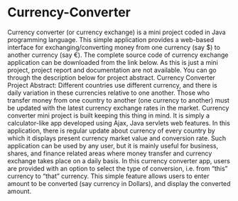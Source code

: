 # Currency-Converter
Currency converter (or currency exchange) is a mini project coded in Java programming language. This simple application provides a web-based interface for exchanging/converting money from one currency (say $) to another currency (say €).
The complete source code of currency exchange application can be downloaded from the link below. As this is just a mini project, project report and documentation are not available. You can go through the description below for project abstract.
Currency Converter Project Abstract: Different countries use different currency, and there is daily variation in these currencies relative to one another. Those who transfer money from one country to another (one currency to another) must be updated with the latest currency exchange rates in the market.
Currency converter mini project is built keeping this thing in mind. It is simply a calculator-like app developed using Ajax, Java servlets web features. In this application, there is regular update about currency of every country by which it displays present currency market value and conversion rate.
Such application can be used by any user, but it is mainly useful for business, shares, and finance related areas where money transfer and currency exchange takes place on a daily basis.
In this currency converter app, users are provided with an option to select the type of conversion, i.e. from “this” currency to “that” currency. This simple feature allows users to enter amount to be converted (say currency in Dollars), and display the converted amount.
